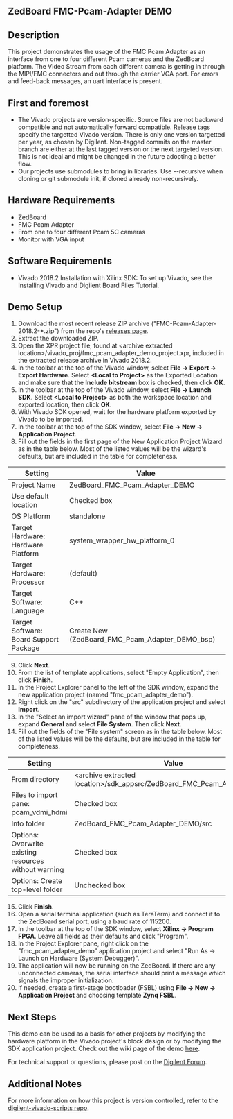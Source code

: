 ZedBoard FMC-Pcam-Adapter DEMO
------------------------------

Description
------------

This project demonstrates the usage of the FMC Pcam Adapter as an interface from one to four different Pcam cameras and the ZedBoard platform.
The Video Stream from each different camera is getting in through the MIPI/FMC connectors and out through the carrier VGA port. For errors and feed-back messages, an uart interface is present.

First and foremost
------------------

* The Vivado projects are version-specific. Source files are not backward compatible and not automatically forward compatible. Release tags specify the targetted Vivado version. There is only one version targetted per year, as chosen by Digilent. Non-tagged commits on the master branch are either at the last tagged version or the next targeted version. This is not ideal and might be changed in the future adopting a better flow.
* Our projects use submodules to bring in libraries. Use --recursive when cloning or git submodule init, if cloned already non-recursively.

Hardware Requirements
---------------------

* ZedBoard
* FMC Pcam Adapter
* From one to four different Pcam 5C cameras
* Monitor with VGA input 

Software Requirements
---------------------

* Vivado 2018.2 Installation with Xilinx SDK: To set up Vivado, see the Installing Vivado and Digilent Board Files Tutorial.

Demo Setup
----------

1. Download the most recent release ZIP archive ("FMC-Pcam-Adapter-2018.2-*.zip") from the repo's [releases page]().
2. Extract the downloaded ZIP.
3. Open the XPR project file, found at \<archive extracted location\>/vivado_proj/fmc_pcam_adapter_demo_project.xpr, included in the extracted release archive in Vivado 2018.2.
4. In the toolbar at the top of the Vivado window, select **File -> Export -> Export Hardware**. Select **\<Local to Project\>** as the Exported Location and make sure that the **Include bitstream** box is checked, then click **OK**.
5. In the toolbar at the top of the Vivado window, select **File -> Launch SDK**. Select **\<Local to Project\>** as both the workspace location and exported location, then click **OK**.
6. With Vivado SDK opened, wait for the hardware platform exported by Vivado to be imported.
7. In the toolbar at the top of the SDK window, select **File -> New -> Application Project**.
8. Fill out the fields in the first page of the New Application Project Wizard as in the table below. Most of the listed values will be the wizard's defaults, but are included in the table for completeness.

| Setting                                 | Value                                              |
| --------------------------------------- | -------------------------------------------------- |
| Project Name                            | ZedBoard_FMC_Pcam_Adapter_DEMO                     |
| Use default location                    | Checked box                                        |
| OS Platform                             | standalone                                         |
| Target Hardware: Hardware Platform      | system_wrapper_hw_platform_0                       |
| Target Hardware: Processor              | (default)                                          |
| Target Software: Language               | C++                                                |
| Target Software: Board Support Package  | Create New (ZedBoard_FMC_Pcam_Adapter_DEMO_bsp)    |

9. Click **Next**.
10. From the list of template applications, select "Empty Application", then click **Finish**.
11. In the Project Explorer panel to the left of the SDK window, expand the new application project (named "fmc_pcam_adapter_demo").
12. Right click on the "src" subdirectory of the application project and select **Import**.
13. In the "Select an import wizard" pane of the window that pops up, expand **General** and select **File System**. Then click **Next**.
14. Fill out the fields of the "File system" screen as in the table below. Most of the listed values will be the defaults, but are included in the table for completeness.

| Setting                                                | Value                                                                     |
| -                                                      | -                                                                         |
| From directory                                         | \<archive extracted location\>/sdk_appsrc/ZedBoard_FMC_Pcam_Adapter_DEMO  |
| Files to import pane: pcam_vdmi_hdmi                   | Checked box                                                               |
| Into folder                                            | ZedBoard_FMC_Pcam_Adapter_DEMO/src                                        |
| Options: Overwrite existing resources without warning  | Checked box                                                               |
| Options: Create top-level folder                       | Unchecked box                                                             |

15. Click **Finish**.
16. Open a serial terminal application (such as TeraTerm) and connect it to the ZedBoard serial port, using a baud rate of 115200.
17. In the toolbar at the top of the SDK window, select **Xilinx -> Program FPGA**. Leave all fields as their defaults and click "Program".
18. In the Project Explorer pane, right click on the "fmc_pcam_adapter_demo" application project and select "Run As -> Launch on Hardware (System Debugger)".
19. The application will now be running on the ZedBoard. If there are any unconnected cameras, the serial interface should print a message which signals the improper initialization. 
20. If needed, create a first-stage bootloader (FSBL) using **File -> New -> Application Project** and choosing template **Zynq FSBL**.


Next Steps
----------
This demo can be used as a basis for other projects by modifying the hardware platform in the Vivado project's block design or by modifying the SDK application project.
Check out the wiki page of the demo [here]().

For technical support or questions, please post on the [Digilent Forum](forum.digilentinc.com).

Additional Notes
----------------
For more information on how this project is version controlled, refer to the [digilent-vivado-scripts repo](https://github.com/digilent/digilent-vivado-scripts).

